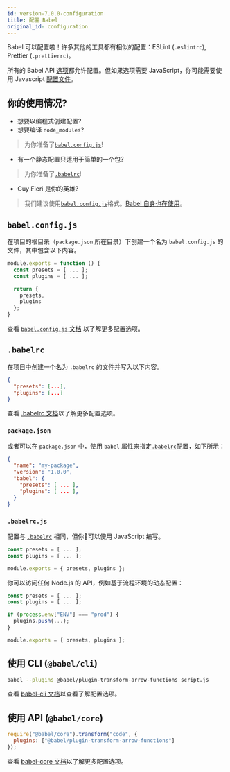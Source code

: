 ```yaml
---
id: version-7.0.0-configuration
title: 配置 Babel
original_id: configuration
---
```


Babel 可以配置啦！许多其他的工具都有相似的配置：ESLint (`.eslintrc`), Prettier (`.prettierrc`)。

所有的 Babel API [选项](options.md)都允许配置。但如果选项需要 JavaScript，你可能需要使用 Javascript [配置文件](config-files.md)。

## 你的使用情况?

- 想要以编程式创建配置?
- 想要编译 `node_modules`?

> 为你准备了[`babel.config.js`](#babelconfigjs)!

- 有一个静态配置只适用于简单的一个包?

> 为你准备了[`.babelrc`](#babelrc)!

- Guy Fieri 是你的英雄?

> 我们建议使用[`babel.config.js`](config-files.md#project-wide-configuration)格式。[Babel 自身也在使用](https://github.com/babel/babel/blob/master/babel.config.js)。

## `babel.config.js`

在项目的根目录（`package.json` 所在目录）下创建一个名为 `babel.config.js` 的文件，其中包含以下内容。

```js
module.exports = function () {
  const presets = [ ... ];
  const plugins = [ ... ];

  return {
    presets,
    plugins
  };
}
```

查看 [`babel.config.js` 文档](config-files.md#project-wide-configuration) 以了解更多配置选项。

## `.babelrc`

在项目中创建一个名为 `.babelrc` 的文件并写入以下内容。

```json
{
  "presets": [...],
  "plugins": [...]
}
```

查看 [.babelrc 文档](config-files.md#file-relative-configuration)以了解更多配置选项。


### `package.json`

或者可以在 `package.json` 中，使用 `babel` 属性来指定[`.babelrc`](#babelrc)配置，如下所示：

```json
{
  "name": "my-package",
  "version": "1.0.0",
  "babel": {
    "presets": [ ... ],
    "plugins": [ ... ],
  }
}
```

### `.babelrc.js`

配置与 [`.babelrc`](#babelrc) 相同，但你可以使用 JavaScript 编写。

```js
const presets = [ ... ];
const plugins = [ ... ];

module.exports = { presets, plugins };
```

你可以访问任何 Node.js 的 API，例如基于流程环境的动态配置：

```js
const presets = [ ... ];
const plugins = [ ... ];

if (process.env["ENV"] === "prod") {
  plugins.push(...);
}

module.exports = { presets, plugins };
```

## 使用 CLI (`@babel/cli`)

```sh
babel --plugins @babel/plugin-transform-arrow-functions script.js
```

查看 [babel-cli 文档](cli.md)以查看了解配置选项。

## 使用 API (`@babel/core`)

```js
require("@babel/core").transform("code", {
  plugins: ["@babel/plugin-transform-arrow-functions"]
});
```

查看 [babel-core 文档](core.md)以了解更多配置选项。

